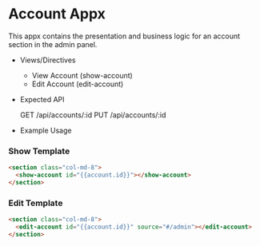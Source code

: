 # Account Appx

This appx contains the presentation and business logic for an
account section in the admin panel.

- Views/Directives
  * View Account (show-account)
  * Edit Account (edit-account)

- Expected API

  GET /api/accounts/:id
  PUT /api/accounts/:id

- Example Usage

### Show Template

``` html
<section class="col-md-8">
  <show-account id="{{account.id}}"></show-account>
</section>
```

### Edit Template

``` html
<section class="col-md-8">
  <edit-account id="{{account.id}}" source="#/admin"></edit-account>
</section>
```
